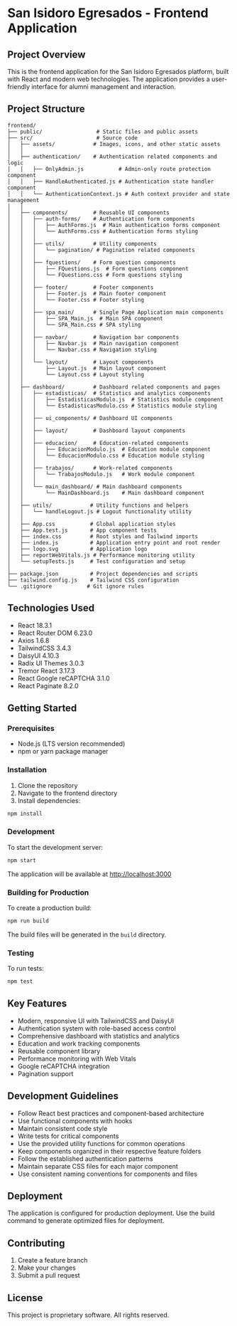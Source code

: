 # San Isidoro Egresados - Frontend Application

## Project Overview
This is the frontend application for the San Isidoro Egresados platform, built with React and modern web technologies. The application provides a user-friendly interface for alumni management and interaction.

## Project Structure
```
frontend/
├── public/                 # Static files and public assets
├── src/                    # Source code
│   ├── assets/            # Images, icons, and other static assets
│   │
│   ├── authentication/    # Authentication related components and logic
│   │   ├── OnlyAdmin.js           # Admin-only route protection component
│   │   ├── HandleAuthenticated.js # Authentication state handler component
│   │   └── AuthenticationContext.js # Auth context provider and state management
│   │
│   ├── components/        # Reusable UI components
│   │   ├── auth-forms/    # Authentication form components
│   │   │   ├── AuthForms.js  # Main authentication forms component
│   │   │   └── AuthForms.css # Authentication forms styling
│   │   │
│   │   ├── utils/         # Utility components
│   │   │   └── pagination/ # Pagination related components
│   │   │
│   │   ├── fquestions/    # Form question components
│   │   │   ├── FQuestions.js  # Form questions component
│   │   │   └── FQuestions.css # Form questions styling
│   │   │
│   │   ├── footer/        # Footer components
│   │   │   ├── Footer.js  # Main footer component
│   │   │   └── Footer.css # Footer styling
│   │   │
│   │   ├── spa_main/      # Single Page Application main components
│   │   │   ├── SPA_Main.js  # Main SPA component
│   │   │   └── SPA_Main.css # SPA styling
│   │   │
│   │   ├── navbar/        # Navigation bar components
│   │   │   ├── Navbar.js  # Main navigation component
│   │   │   └── Navbar.css # Navigation styling
│   │   │
│   │   └── layout/        # Layout components
│   │       ├── Layout.js  # Main layout component
│   │       └── Layout.css # Layout styling
│   │
│   ├── dashboard/         # Dashboard related components and pages
│   │   ├── estadisticas/  # Statistics and analytics components
│   │   │   ├── EstadisticasModulo.js  # Statistics module component
│   │   │   └── EstadisticasModulo.css # Statistics module styling
│   │   │
│   │   ├── ui_components/ # Dashboard UI components
│   │   │
│   │   ├── layout/        # Dashboard layout components
│   │   │
│   │   ├── educacion/     # Education-related components
│   │   │   ├── EducacionModulo.js  # Education module component
│   │   │   └── EducacionModulo.css # Education module styling
│   │   │
│   │   ├── trabajos/      # Work-related components
│   │   │   └── TrabajosModulo.js   # Work module component
│   │   │
│   │   └── main_dashboard/ # Main dashboard components
│   │       └── MainDashboard.js    # Main dashboard component
│   │
│   ├── utils/            # Utility functions and helpers
│   │   └── handleLogout.js # Logout functionality utility
│   │
│   ├── App.css           # Global application styles
│   ├── App.test.js       # App component tests
│   ├── index.css         # Root styles and Tailwind imports
│   ├── index.js          # Application entry point and root render
│   ├── logo.svg          # Application logo
│   ├── reportWebVitals.js # Performance monitoring utility
│   └── setupTests.js     # Test configuration and setup
│
├── package.json          # Project dependencies and scripts
├── tailwind.config.js    # Tailwind CSS configuration
└── .gitignore           # Git ignore rules
```

## Technologies Used
- React 18.3.1
- React Router DOM 6.23.0
- Axios 1.6.8
- TailwindCSS 3.4.3
- DaisyUI 4.10.3
- Radix UI Themes 3.0.3
- Tremor React 3.17.3
- React Google reCAPTCHA 3.1.0
- React Paginate 8.2.0

## Getting Started

### Prerequisites
- Node.js (LTS version recommended)
- npm or yarn package manager

### Installation
1. Clone the repository
2. Navigate to the frontend directory
3. Install dependencies:
```bash
npm install
```

### Development
To start the development server:
```bash
npm start
```
The application will be available at [http://localhost:3000](http://localhost:3000)

### Building for Production
To create a production build:
```bash
npm run build
```
The build files will be generated in the `build` directory.

### Testing
To run tests:
```bash
npm test
```

## Key Features
- Modern, responsive UI with TailwindCSS and DaisyUI
- Authentication system with role-based access control
- Comprehensive dashboard with statistics and analytics
- Education and work tracking components
- Reusable component library
- Performance monitoring with Web Vitals
- Google reCAPTCHA integration
- Pagination support

## Development Guidelines
- Follow React best practices and component-based architecture
- Use functional components with hooks
- Maintain consistent code style
- Write tests for critical components
- Use the provided utility functions for common operations
- Keep components organized in their respective feature folders
- Follow the established authentication patterns
- Maintain separate CSS files for each major component
- Use consistent naming conventions for components and files

## Deployment
The application is configured for production deployment. Use the build command to generate optimized files for deployment.

## Contributing
1. Create a feature branch
2. Make your changes
3. Submit a pull request

## License
This project is proprietary software. All rights reserved.
